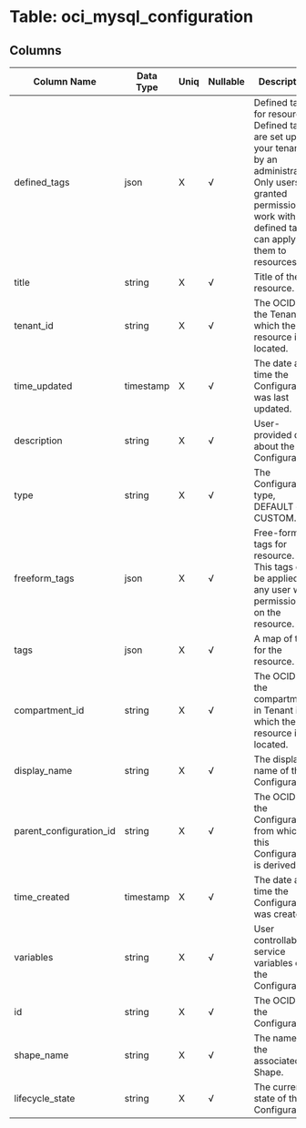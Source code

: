 # Table: oci_mysql_configuration

## Columns 

|  Column Name   |  Data Type  | Uniq | Nullable | Description | 
|  ----  | ----  | ----  | ----  | ---- | 
| defined_tags | json | X | √ | Defined tags for resource. Defined tags are set up in your tenancy by an administrator. Only users granted permission to work with the defined tags can apply them to resources. | 
| title | string | X | √ | Title of the resource. | 
| tenant_id | string | X | √ | The OCID of the Tenant in which the resource is located. | 
| time_updated | timestamp | X | √ | The date and time the Configuration was last updated. | 
| description | string | X | √ | User-provided data about the Configuration. | 
| type | string | X | √ | The Configuration type, DEFAULT or CUSTOM. | 
| freeform_tags | json | X | √ | Free-form tags for resource. This tags can be applied by any user with permissions on the resource. | 
| tags | json | X | √ | A map of tags for the resource. | 
| compartment_id | string | X | √ | The OCID of the compartment in Tenant in which the resource is located. | 
| display_name | string | X | √ | The display name of the Configuration. | 
| parent_configuration_id | string | X | √ | The OCID of the Configuration from which this Configuration is derived. | 
| time_created | timestamp | X | √ | The date and time the Configuration was created. | 
| variables | string | X | √ | User controllable service variables of the Configuration. | 
| id | string | X | √ | The OCID of the Configuration. | 
| shape_name | string | X | √ | The name of the associated Shape. | 
| lifecycle_state | string | X | √ | The current state of the Configuration. | 


